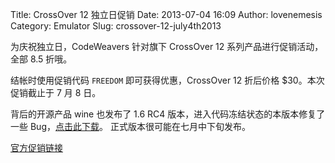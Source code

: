 Title: CrossOver 12 独立日促销
Date: 2013-07-04 16:09
Author: lovenemesis
Category: Emulator
Slug: crossover-12-july4th2013

为庆祝独立日，CodeWeavers 针对旗下 CrossOver 12
系列产品进行促销活动，全部 8.5 折哦。

结帐时使用促销代码 `FREEDOM` 即可获得优惠，CrossOver 12 折后价格
$30。本次促销截止于 7 月 8 日。

背后的开源产品 wine 也发布了 1.6 RC4
版本，进入代码冻结状态的本版本修复了一些
Bug，[点击此下载](http://www.winehq.org/download)。
正式版本很可能在七月中下旬发布。

[官方促销链接](https://www.codeweavers.com/campaign/july4th2013a)
